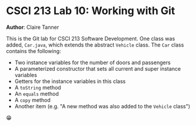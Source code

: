 # CSCI 213 Lab 10: Working with Git

**Author**: Claire Tanner

This is the Git lab for CSCI 213 Software Development. One class was added, `Car.java`,
which extends the abstract `Vehicle` class. The `Car` class contains the following:

- Two instance variables for the number of doors and passengers
- A parameterized constructor that sets all current and super instance variables
- Getters for the instance variables in this class
- A `toString` method
- An `equals` method
- A `copy` method
- Another item (e.g. "A new method was also added to the `Vehicle` class")

😁
         

